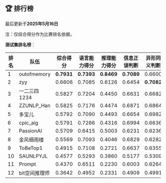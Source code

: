 
<br/>

## 🏆 排行榜

<p class="text-center">最后更新于<strong>2025年5月16日</strong></p>

<p>注：仅综合得分作为比赛排名依据。</p>

**测试集排名榜**：

| 排名 | 队伍     | 综合得分  | 语言能力得分  | 推理能力得分  | 信息正误判断 | 异形同义判断 | 参照实体判断 | 中文方位推理 | 英文方位推理 |
| ---- | -------- | ------ | ------ | ------ | ------- | ------- | ------- | ------- | ------- |
| 1    | outofmemory | **0.7931** | **0.7393** | **0.8469** | **0.7089** | 0.6600 | **0.8491** | **0.8686** | **0.8251** |
| 2    | zyy | 0.6606 | 0.7085 | 0.6126 | 0.6454 | **0.7082** | 0.7720 | 0.6254 | 0.5997 |
| 3    | 一二三四1234 | 0.5827 | 0.7204 | 0.4450 | 0.6631 | 0.6682 | 0.8298 | 0.6471 | 0.2429 |
| 4    | ZZUNLP_Han | 0.5825 | 0.7176 | 0.4474 | 0.6871 | 0.6864 | 0.7794 | 0.4446 | 0.4503 |
| 5    | 多宝儿 | 0.5792 | 0.7090 | 0.4493 | 0.6654 | 0.6982 | 0.7635 | 0.4520 | 0.4466 |
| 6    | cpic_aig | 0.5791 | 0.7266 | 0.4316 | 0.6994 | 0.6636 | 0.8168 | 0.4349 | 0.4283 |
| 7    | PassionAI | 0.5709 | 0.6415 | 0.5003 | 0.6231 | 0.6236 | 0.6778 | 0.4900 | 0.5106 |
| 8    | 金风细雨楼 | 0.5569 | 0.7093 | 0.4046 | 0.6829 | 0.6282 | 0.8168 | 0.3717 | 0.4374 |
| 9    | ToBeTop1 | 0.4915 | 0.7108 | 0.2721 | 0.6637 | 0.6355 | 0.8332 | 0.2957 | 0.2486 |
| 10    | SAUNLPYJL | 0.4577 | 0.5293 | 0.3860 | 0.5177 | 0.5309 | 0.5394 | 0.3734 | 0.3986 |
| 11    | Prompt | 0.4370 | 0.6511 | 0.2230 | 0.6003 | 0.6264 | 0.7266 | 0.2426 | 0.2034 |
| 12    | bit空间推理师 | 0.3642 | 0.4952 | 0.2331 | 0.4909 | 0.4991 | 0.4957 | 0.2426 | 0.2237 |

<br/>
